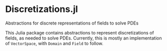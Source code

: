# Discretizations.jl

Abstractions for discrete representations of fields to solve PDEs

This Julia package contains abstractions to represent discretizations
of fields, as needed to solve PDEs. Currently, this is mostly an
implementation of `VectorSpace`, with `Domain` and `Field` to follow.

